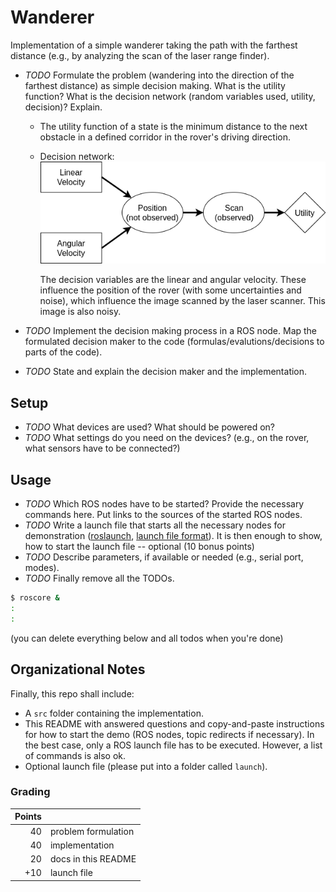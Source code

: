 Wanderer
========

Implementation of a simple wanderer taking the path with the farthest distance
(e.g., by analyzing the scan of the laser range finder).

* *TODO* Formulate the problem (wandering into the direction of the farthest
  distance) as simple decision making. What is the utility function? What is
  the decision network (random variables used, utility, decision)? Explain.

  * The utility function of a state is the minimum distance to the
    next obstacle in a defined corridor in the rover's driving direction.

  * Decision network:
  ![network](images/network.png)

    The decision variables are the linear and angular velocity. These
    influence the position of the rover (with some uncertainties and noise),
    which influence the image scanned by the laser scanner.
    This image is also noisy.

* *TODO* Implement the decision making process in a ROS node. Map the
  formulated decision maker to the code (formulas/evalutions/decisions to parts
  of the code).
* *TODO* State and explain the decision maker and the implementation.

Setup
-----

* *TODO* What devices are used? What should be powered on?
* *TODO* What settings do you need on the devices? (e.g., on the rover, what
  sensors have to be connected?)

Usage
-----

* *TODO* Which ROS nodes have to be started? Provide the necessary commands
  here. Put links to the sources of the started ROS nodes.
* *TODO* Write a launch file that starts all the necessary nodes for
  demonstration
  ([roslaunch](http://wiki.ros.org/roslaunch),
  [launch file format](http://wiki.ros.org/roslaunch/XML)). It is then enough
  to show, how to start the launch file -- optional (10 bonus points)
* *TODO* Describe parameters, if available or needed (e.g., serial port,
  modes).
* *TODO* Finally remove all the TODOs.

```bash
$ roscore &
:
:
```


(you can delete everything below and all todos when you're done)

Organizational Notes
--------------------

Finally, this repo shall include:
* A `src` folder containing the implementation.
* This README with answered questions and copy-and-paste instructions for how
  to start the demo (ROS nodes, topic redirects if necessary). In the best
  case, only a ROS launch file has to be executed. However, a list of commands
  is also ok.
* Optional launch file (please put into a folder called `launch`).

### Grading

| Points |                     |
|-------:|---------------------|
|     40 | problem formulation |
|     40 | implementation      |
|     20 | docs in this README |
|    +10 | launch file         |
